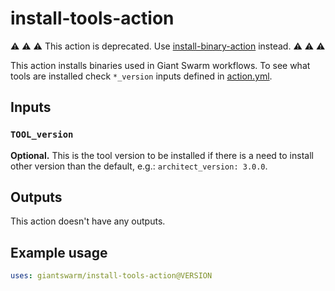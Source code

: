 # install-tools-action

⚠️ ⚠️ ⚠️ This action is deprecated. Use [install-binary-action](https://github.com/giantswarm/install-binary-action) instead. ⚠️ ⚠️ ⚠️

This action installs binaries used in Giant Swarm workflows. To see what tools
are installed check `*_version` inputs defined in [action.yml](./action.yml).

## Inputs

### `TOOL_version`

**Optional.** This is the tool version to be installed if there is a need to
install other version than the default, e.g.: `architect_version: 3.0.0`.

## Outputs

This action doesn't have any outputs.

## Example usage

```yaml
uses: giantswarm/install-tools-action@VERSION
```
